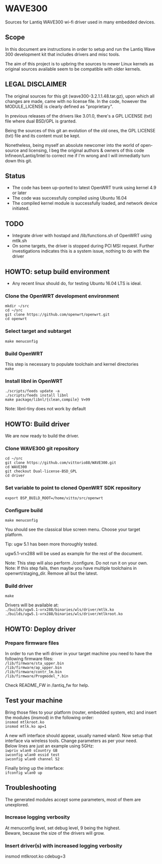 # WAVE300
Sources for Lantiq WAVE300 wi-fi driver used in many embedded devices.

## Scope
In this document are instructions in order to setup and run
the Lantiq Wave 300 development kit that includes drivers and misc
tools.

The aim of this project is to upbring the sources to newer Linux kernels 
as original sources available seem to be compatible with older kernels.

## LEGAL DISCLAIMER
The original sources for this git (wave300-3.2.1.1.48.tar.gz), upon which 
all changes are made, came with no license file. In the code, however
the MODULE_LICENSE is clearly defined as "proprietary".

In previous releases of the drivers like 3.01.0, there's a GPL 
LICENSE (txt) file where dual BSD/GPL is granted.

Being the sources of this git an evolution of the old ones, 
the GPL LICENSE (txt) file and its content must be kept.

Nonetheless, being myself an absolute newcomer into the world of
open-source and licensing, I beg the original authors & owners of this 
code Infineon/Lantiq/Intel to correct me if I'm wrong and I will 
immediatly turn down this git.

## Status
- The code has been up-ported to latest OpenWRT trunk using kernel 4.9 or later
- The code was successfully compiled using Ubuntu 16.04
- The compiled kernel module is successfully loaded, and network device initiated.

## TODO
- Integrate driver with hostapd and /lib/functions.sh of OpenWRT using mtlk.sh
- On some targets, the driver is stopped during PCI MSI request. 
	Further investigations indicates this is a system issue, 
	nothing to do with the driver

## HOWTO: setup build environment
* Any recent linux should do, for testing Ubuntu 16.04 LTS is ideal.

### Clone the OpenWRT development environment
`mkdir ~/src`  
`cd ~/src`  
`git clone https://github.com/openwrt/openwrt.git`  
`cd openwrt`  

### Select target and subtarget
`make menuconfig`  

### Build OpenWRT
This step is necessary to populate toolchain and kernel directories  
`make`  

### Install libnl in OpenWRT
`./scripts/feeds update -a`  
`./scripts/feeds install libnl`  
`make package/libnl/{clean,compile} V=99`  

Note: libnl-tiny does not work by default

## HOWTO: Build driver
We are now ready to build the driver.

### Clone WAVE300 git repository
`cd ~/src`  
`git clone https://github.com/vittorio88/WAVE300.git`  
`cd WAVE300`  
`git checkout Dual-license-BSD_GPL`  
`cd driver`  

### Set variable to point to cloned OpenWRT SDK repository
`export BSP_BUILD_ROOT=/home/vitto/src/openwrt`  

### Configure build
`make menuconfig`  

You should see the classical blue screen menu.
Choose your target platform.

Tip: ugw 5.1 has been more thoroughly tested.  

ugw5.1-vrx288 will be used as example for the rest of the document.  

Note: This step will also perform ./configure. Do not run it on your own.  
Note: If this step fails, then maybe you have multiple toolchains in openwrt/staging_dir. Remove all but the latest.

### Build driver
`make`  

Drivers will be available at:  
`./builds/ugw5.1-vrx288/binaries/wls/driver/mtlk.ko`  
`./builds/ugw5.1-vrx288/binaries/wls/driver/mtlkroot.ko`  


## HOWTO: Deploy driver

### Prepare firmware files
In order to run the wifi driver in your target machine
you need to have the following firmware files:  
`/lib/firmware/sta_upper.bin`  
`/lib/firmware/ap_upper.bin`  
`/lib/firmware/contr_lm.bin`  
`/lib/firmware/Progmodel_*.bin`  

Check README_FW in /lantiq_fw for help.

## Test your machine
Bring those files to your platform (router, embedded system, etc) and
insert the modules (insmod) in the following order:  
`insmod mtlkroot.ko`  
`insmod mtlk.ko ap=1`  

A new wifi interface should appear, usually named wlan0.
Now setup that interface via wireless tools. Change parameters as per your need.  
Below lines are just an example using 5GHz:  
`iwpriv wlan0 sCountry GB`  
`iwconfig wlan0 essid test`  
`iwconfig wlan0 channel 52`  

Finally bring up the interface:  
`ifconfig wlan0 up`  

## Troubleshooting
The generated modules accept some parameters, most of them are unexplored.

### Increase logging verbosity
At menuconfig level, set debug level, 9 being the highest.  
Beware, because the size of the drivers will grow.

### Insert driver(s) with increased logging verbosity
insmod mtlkroot.ko cdebug=3

